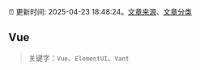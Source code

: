 :alarm_clock: 更新时间: 2025-04-23 18:48:24。[文章来源](/README.md)、[文章分类](/TAGS.md)

## Vue


> 关键字：`Vue`、`ElementUI`、`Vant`



